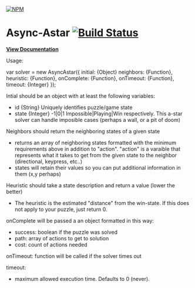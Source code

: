 [![NPM](https://nodei.co/npm/async-astar.png?downloads=true)](https://nodei.co/npm/async-astar/)

Async-Astar [![Build Status](https://travis-ci.org/tssweeney/async-astar.svg)](https://travis-ci.org/tssweeney/async-astar)
====

**[View Documentation](http://timssweeney.com/async-astar/src/AsyncAstar.js.html)**


Usage:

  var solver = new AsyncAstar({
    initial: {Object}
    neighbors: {Function},
    heuristic: {Function},
    onComplete: {Function},
    onTimeout: {Function},
    timeout: {Integer}
  });

Intial should be an object with at least the following variables:
- id {String} Uniquely identifies puzzle/game state
- state {Integer} -1|0|1 Impossible|Playing|Win respectively. This a-star solver can handle imposible cases (perhaps a wall, or a pit of doom)

Neighbors should return the neighboring states of a given state
- returns an array of neighboring states formatted with the minimum requirements above in addition to "action". "action" is a varaible that represents what it takes to get from the given state to the neighbor (directional, keypress, etc..)
- states will retain their values so you can put additional information in them (x,y perhaps)

Heuristic should take a state description and return a value (lower the better)
- The heuristic is the estimated "distance" from the win-state. If this does not apply to your puzzle, just return 0.

onComplete will be passed a an object formatted in this way:
- success: boolean if the puzzle was solved
- path: array of actions to get to solution
- cost: count of actions needed

onTimeout: function will be called if the solver times out

timeout:
- maximum allowed execution time. Defaults to 0 (never).